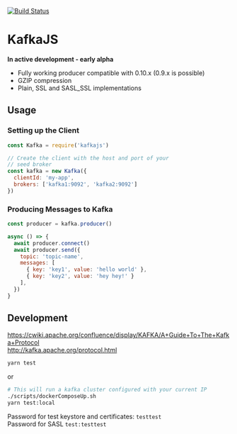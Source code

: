 [![Build Status](https://travis-ci.org/tulios/kafkajs.svg?branch=master)](https://travis-ci.org/tulios/kafkajs)

# KafkaJS

__In active development - early alpha__

- Fully working producer compatible with 0.10.x (0.9.x is possible)
- GZIP compression
- Plain, SSL and SASL_SSL implementations

## Usage

### Setting up the Client

```javascript
const Kafka = require('kafkajs')

// Create the client with the host and port of your
// seed broker
const kafka = new Kafka({
  clientId: 'my-app',
  brokers: ['kafka1:9092', 'kafka2:9092']
})
```

### Producing Messages to Kafka

```javascript
const producer = kafka.producer()

async () => {
  await producer.connect()
  await producer.send({
    topic: 'topic-name',
    messages: [
      { key: 'key1', value: 'hello world' },
      { key: 'key2', value: 'hey hey!' }
    ],
  })
}
```

## Development

https://cwiki.apache.org/confluence/display/KAFKA/A+Guide+To+The+Kafka+Protocol  
http://kafka.apache.org/protocol.html

```sh
yarn test
```

or

```sh
# This will run a kafka cluster configured with your current IP
./scripts/dockerComposeUp.sh
yarn test:local
```

Password for test keystore and certificates: `testtest`  
Password for SASL `test:testtest`

